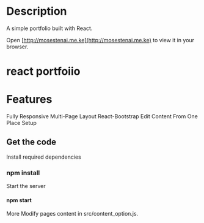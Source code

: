 # Description
A simple portfolio  built with React.

Open [http://mosestenai.me.ke](http://mosestenai.me.ke) to view it in your browser.

# react portfoiio

# Features
Fully Responsive
Multi-Page Layout
React-Bootstrap
Edit Content From One Place
Setup
## Get the code

Install required dependencies

### npm install
Start the server

#### npm start
More
Modify pages content in src/content_option.js.

